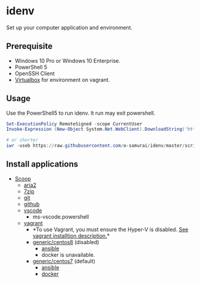 # idenv
Set up your computer application and environment.

## Prerequisite

- Windows 10 Pro or Windows 10 Enterprise.
 - PowerShell 5
 - OpenSSH Client
- [Virtualbox](https://www.virtualbox.org/) for environment on vagrant.

## Usage

Use the PowerShell5 to run idenv. It run may exit powershell.

```powershell
Set-ExecutionPolicy RemoteSigned -scope CurrentUser
Invoke-Expression (New-Object System.Net.WebClient).DownloadString('https://raw.githubusercontent.com/o-samurai/idenv/master/script/idenv.ps1')

# or shorter
iwr -useb https://raw.githubusercontent.com/o-samurai/idenv/master/script/idenv.ps1 | iex
```

## Install applications

- [Scoop](https://github.com/lukesampson/scoop)
    - [aria2](https://github.com/aria2/aria2)
    - [7zip](https://www.7-zip.org/)
    - [git](https://gitforwindows.org/)
    - [github](https://desktop.github.com/)
    - [vscode](https://code.visualstudio.com/)
        - ms-vscode.powershell
    - [vagrant](https://www.vagrantup.com/)
        * \*To use Vagrant, you must ensure the Hyper-V is disabled. [See vagrant installtion description.](https://www.vagrantup.com/docs/installation/)\*
        - [generic/centos8](https://app.vagrantup.com/generic/boxes/centos8) (disabled)
            - [ansible](https://www.ansible.com/)
            * docker is unavailable.
        - [generic/centos7](https://app.vagrantup.com/generic/boxes/centos7) (default)
            - [ansible](https://www.ansible.com/)
            - [docker](https://www.docker.com/)

